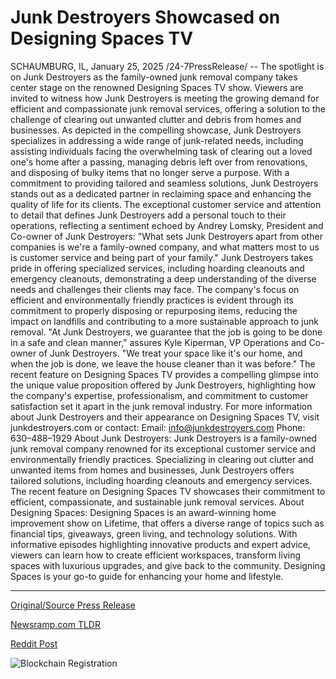 # Junk Destroyers Showcased on Designing Spaces TV

SCHAUMBURG, IL, January 25, 2025 /24-7PressRelease/ -- The spotlight is on Junk Destroyers as the family-owned junk removal company takes center stage on the renowned Designing Spaces TV show. Viewers are invited to witness how Junk Destroyers is meeting the growing demand for efficient and compassionate junk removal services, offering a solution to the challenge of clearing out unwanted clutter and debris from homes and businesses.   As depicted in the compelling showcase, Junk Destroyers specializes in addressing a wide range of junk-related needs, including assisting individuals facing the overwhelming task of clearing out a loved one's home after a passing, managing debris left over from renovations, and disposing of bulky items that no longer serve a purpose. With a commitment to providing tailored and seamless solutions, Junk Destroyers stands out as a dedicated partner in reclaiming space and enhancing the quality of life for its clients.   The exceptional customer service and attention to detail that defines Junk Destroyers add a personal touch to their operations, reflecting a sentiment echoed by Andrey Lomsky, President and Co-owner of Junk Destroyers: "What sets Junk Destroyers apart from other companies is we're a family-owned company, and what matters most to us is customer service and being part of your family."   Junk Destroyers takes pride in offering specialized services, including hoarding cleanouts and emergency cleanouts, demonstrating a deep understanding of the diverse needs and challenges their clients may face. The company's focus on efficient and environmentally friendly practices is evident through its commitment to properly disposing or repurposing items, reducing the impact on landfills and contributing to a more sustainable approach to junk removal.   "At Junk Destroyers, we guarantee that the job is going to be done in a safe and clean manner," assures Kyle Kiperman, VP Operations and Co-owner of Junk Destroyers. "We treat your space like it's our home, and when the job is done, we leave the house cleaner than it was before."   The recent feature on Designing Spaces TV provides a compelling glimpse into the unique value proposition offered by Junk Destroyers, highlighting how the company's expertise, professionalism, and commitment to customer satisfaction set it apart in the junk removal industry.   For more information about Junk Destroyers and their appearance on Designing Spaces TV, visit junkdestroyers.com or contact:  Email: info@junkdestroyers.com  Phone: 630–488–1929  About Junk Destroyers:  Junk Destroyers is a family-owned junk removal company renowned for its exceptional customer service and environmentally friendly practices. Specializing in clearing out clutter and unwanted items from homes and businesses, Junk Destroyers offers tailored solutions, including hoarding cleanouts and emergency services. The recent feature on Designing Spaces TV showcases their commitment to efficient, compassionate, and sustainable junk removal services.   About Designing Spaces: Designing Spaces is an award-winning home improvement show on Lifetime, that offers a diverse range of topics such as financial tips, giveaways, green living, and technology solutions. With informative episodes highlighting innovative products and expert advice, viewers can learn how to create efficient workspaces, transform living spaces with luxurious upgrades, and give back to the community. Designing Spaces is your go-to guide for enhancing your home and lifestyle. 

---

[Original/Source Press Release](https://www.24-7pressrelease.com/press-release/519156/junk-destroyers-showcased-on-designing-spaces-tv)
                    

[Newsramp.com TLDR](https://newsramp.com/curated-news/junk-destroyers-featured-on-designing-spaces-tv-for-exceptional-junk-removal-services/8bbac6da7a451250e65fe11637c76cdc) 

 



[Reddit Post](https://www.reddit.com/r/Business_NewsRamp/comments/1i9iemo/junk_destroyers_featured_on_designing_spaces_tv/) 



![Blockchain Registration](https://cdn.newsramp.app/24-7PressRelease/qrcode/251/25/yawnUprs.webp)